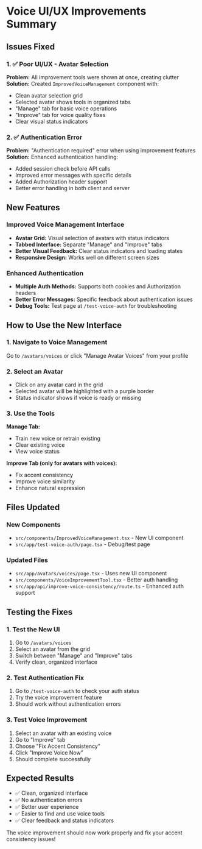 # Voice UI/UX Improvements Summary

## Issues Fixed

### 1. ✅ Poor UI/UX - Avatar Selection
**Problem:** All improvement tools were shown at once, creating clutter
**Solution:** Created `ImprovedVoiceManagement` component with:
- Clean avatar selection grid
- Selected avatar shows tools in organized tabs
- "Manage" tab for basic voice operations
- "Improve" tab for voice quality fixes
- Clear visual status indicators

### 2. ✅ Authentication Error
**Problem:** "Authentication required" error when using improvement features
**Solution:** Enhanced authentication handling:
- Added session check before API calls
- Improved error messages with specific details
- Added Authorization header support
- Better error handling in both client and server

## New Features

### Improved Voice Management Interface
- **Avatar Grid:** Visual selection of avatars with status indicators
- **Tabbed Interface:** Separate "Manage" and "Improve" tabs
- **Better Visual Feedback:** Clear status indicators and loading states
- **Responsive Design:** Works well on different screen sizes

### Enhanced Authentication
- **Multiple Auth Methods:** Supports both cookies and Authorization headers
- **Better Error Messages:** Specific feedback about authentication issues
- **Debug Tools:** Test page at `/test-voice-auth` for troubleshooting

## How to Use the New Interface

### 1. Navigate to Voice Management
Go to `/avatars/voices` or click "Manage Avatar Voices" from your profile

### 2. Select an Avatar
- Click on any avatar card in the grid
- Selected avatar will be highlighted with a purple border
- Status indicator shows if voice is ready or missing

### 3. Use the Tools
**Manage Tab:**
- Train new voice or retrain existing
- Clear existing voice
- View voice status

**Improve Tab (only for avatars with voices):**
- Fix accent consistency
- Improve voice similarity  
- Enhance natural expression

## Files Updated

### New Components
- `src/components/ImprovedVoiceManagement.tsx` - New UI component
- `src/app/test-voice-auth/page.tsx` - Debug/test page

### Updated Files
- `src/app/avatars/voices/page.tsx` - Uses new UI component
- `src/components/VoiceImprovementTool.tsx` - Better auth handling
- `src/app/api/improve-voice-consistency/route.ts` - Enhanced auth support

## Testing the Fixes

### 1. Test the New UI
1. Go to `/avatars/voices`
2. Select an avatar from the grid
3. Switch between "Manage" and "Improve" tabs
4. Verify clean, organized interface

### 2. Test Authentication Fix
1. Go to `/test-voice-auth` to check your auth status
2. Try the voice improvement feature
3. Should work without authentication errors

### 3. Test Voice Improvement
1. Select an avatar with an existing voice
2. Go to "Improve" tab
3. Choose "Fix Accent Consistency"
4. Click "Improve Voice Now"
5. Should complete successfully

## Expected Results

- ✅ Clean, organized interface
- ✅ No authentication errors
- ✅ Better user experience
- ✅ Easier to find and use voice tools
- ✅ Clear feedback and status indicators

The voice improvement should now work properly and fix your accent consistency issues!